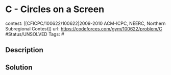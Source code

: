 # C - Circles on a Screen

contest: [[CFICPC/100622/100622|2009-2010 ACM-ICPC, NEERC, Northern Subregional Contest]]
url: https://codeforces.com/gym/100622/problem/C
#Status/UNSOLVED
Tags: #

## Description

## Solution

